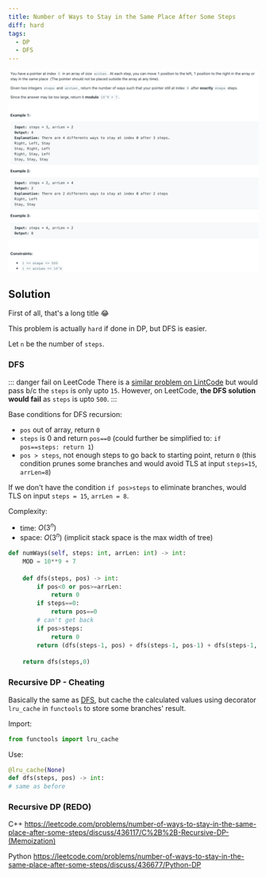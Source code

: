 ```yaml
---
title: Number of Ways to Stay in the Same Place After Some Steps
diff: hard
tags:
  - DP
  - DFS
---
```


<img class="medium-zoom" src="/algo/number-of-ways-to-stay-in-the-same-place-after-some-steps.png" alt="https://leetcode.com/problems/number-of-ways-to-stay-in-the-same-place-after-some-steps">

## Solution

First of all, that's a long title :joy:

This problem is actually `hard` if done in DP, but DFS is easier.

Let `n` be the number of `steps`.

### DFS

::: danger fail on LeetCode
There is a [similar problem on LintCode](https://www.lintcode.com/problem/number-of-ways-to-stay-in-the-same-place-after-some-steps-i) but would pass b/c the `steps` is only upto `15`. However, on LeetCode, **the DFS solution would fail** as `steps` is upto `500`.
:::

Base conditions for DFS recursion:

- `pos` out of array, return `0`
- `steps` is 0 and return `pos==0` (could further be simplified to: `if pos==steps: return 1`)
- `pos > steps`, not enough steps to go back to starting point, return `0` (this condition prunes some branches and would avoid TLS at input `steps=15`, `arrLen=8`)

If we don't have the condition `if pos>steps` to eliminate branches, would TLS on input `steps = 15`, `arrLen = 8`.

Complexity:

- time: $O(3^n)$
- space: $O(3^n)$ (implicit stack space is the max width of tree)

```py
def numWays(self, steps: int, arrLen: int) -> int:
    MOD = 10**9 + 7

    def dfs(steps, pos) -> int:
        if pos<0 or pos>=arrLen:
            return 0
        if steps==0:
            return pos==0
        # can't get back
        if pos>steps:
            return 0
        return (dfs(steps-1, pos) + dfs(steps-1, pos-1) + dfs(steps-1, pos+1))%MOD

    return dfs(steps,0)
```

### Recursive DP - Cheating

Basically the same as [DFS](#dfs), but cache the calculated values using decorator `lru_cache` in `functools` to store some branches' result.

Import:

```py
from functools import lru_cache
```

Use:

```py
@lru_cache(None)
def dfs(steps, pos) -> int:
# same as before
```

### Recursive DP (REDO)

C++
https://leetcode.com/problems/number-of-ways-to-stay-in-the-same-place-after-some-steps/discuss/436117/C%2B%2B-Recursive-DP-(Memoization)

Python
https://leetcode.com/problems/number-of-ways-to-stay-in-the-same-place-after-some-steps/discuss/436677/Python-DP
